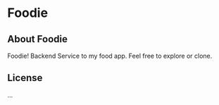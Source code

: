 # Foodie


## About Foodie


Foodie! Backend Service to my food app. Feel free to explore or clone.



## License

...